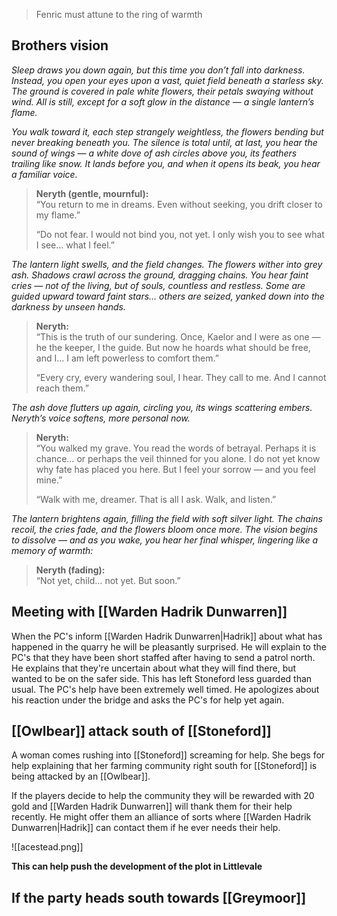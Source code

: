 > Fenric must attune to the ring of warmth


## Brothers vision
_Sleep draws you down again, but this time you don’t fall into darkness. Instead, you open your eyes upon a vast, quiet field beneath a starless sky. The ground is covered in pale white flowers, their petals swaying without wind. All is still, except for a soft glow in the distance — a single lantern’s flame._

_You walk toward it, each step strangely weightless, the flowers bending but never breaking beneath you. The silence is total until, at last, you hear the sound of wings — a white dove of ash circles above you, its feathers trailing like snow. It lands before you, and when it opens its beak, you hear a familiar voice._

> **Neryth (gentle, mournful):**  
> “You return to me in dreams. Even without seeking, you drift closer to my flame.”
> 
> “Do not fear. I would not bind you, not yet. I only wish you to see what I see… what I feel.”

_The lantern light swells, and the field changes. The flowers wither into grey ash. Shadows crawl across the ground, dragging chains. You hear faint cries — not of the living, but of souls, countless and restless. Some are guided upward toward faint stars… others are seized, yanked down into the darkness by unseen hands._

> **Neryth:**  
> “This is the truth of our sundering. Once, Kaelor and I were as one — he the keeper, I the guide. But now he hoards what should be free, and I… I am left powerless to comfort them.”
> 
> “Every cry, every wandering soul, I hear. They call to me. And I cannot reach them.”

_The ash dove flutters up again, circling you, its wings scattering embers. Neryth’s voice softens, more personal now._

> **Neryth:**  
> “You walked my grave. You read the words of betrayal. Perhaps it is chance… or perhaps the veil thinned for you alone. I do not yet know why fate has placed you here. But I feel your sorrow — and you feel mine.”
> 
> “Walk with me, dreamer. That is all I ask. Walk, and listen.”

_The lantern brightens again, filling the field with soft silver light. The chains recoil, the cries fade, and the flowers bloom once more. The vision begins to dissolve — and as you wake, you hear her final whisper, lingering like a memory of warmth:_

> **Neryth (fading):**  
> “Not yet, child… not yet. But soon.”

## Meeting with [[Warden Hadrik Dunwarren]]

When the PC's inform [[Warden Hadrik Dunwarren|Hadrik]] about what has happened in the quarry he will be pleasantly surprised. He will explain to the PC's that they have been short staffed after having to send a patrol north. He explains that they're uncertain about what they will find there, but wanted to be on the safer side. This has left Stoneford less guarded than usual. The PC's help have been extremely well timed. He apologizes about his reaction under the bridge and asks the PC's for help yet again. 
## [[Owlbear]] attack south of [[Stoneford]]
A woman comes rushing into [[Stoneford]] screaming for help. She begs for help explaining that her farming community right south for [[Stoneford]] is being attacked by an [[Owlbear]].

If the players decide to help the community they will be rewarded with 20 gold and [[Warden Hadrik Dunwarren]] will thank them for their help recently. He might offer them an alliance of sorts where [[Warden Hadrik Dunwarren|Hadrik]] can contact them if he ever needs their help.

![[acestead.png]]

**This can help push the development of the plot in Littlevale** 

## If the party heads south towards [[Greymoor]]

